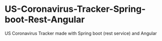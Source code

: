 # US-Coronavirus-Tracker-Spring-boot-Rest-Angular
US Coronavirus Tracker made with Spring boot (rest service) and Angular

